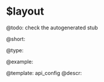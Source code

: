 $layout
=============

@todo:
	check the autogenerated stub


@short:
	

@type:

@example:

@template:	api_config
@descr:


